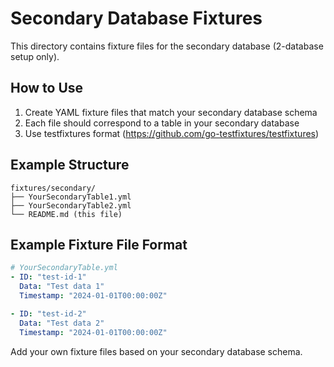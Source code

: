 # Secondary Database Fixtures

This directory contains fixture files for the secondary database (2-database setup only).

## How to Use

1. Create YAML fixture files that match your secondary database schema
2. Each file should correspond to a table in your secondary database
3. Use testfixtures format (https://github.com/go-testfixtures/testfixtures)

## Example Structure

```
fixtures/secondary/
├── YourSecondaryTable1.yml
├── YourSecondaryTable2.yml
└── README.md (this file)
```

## Example Fixture File Format

```yaml
# YourSecondaryTable.yml
- ID: "test-id-1"
  Data: "Test data 1"
  Timestamp: "2024-01-01T00:00:00Z"

- ID: "test-id-2"
  Data: "Test data 2"
  Timestamp: "2024-01-01T00:00:00Z"
```

Add your own fixture files based on your secondary database schema.